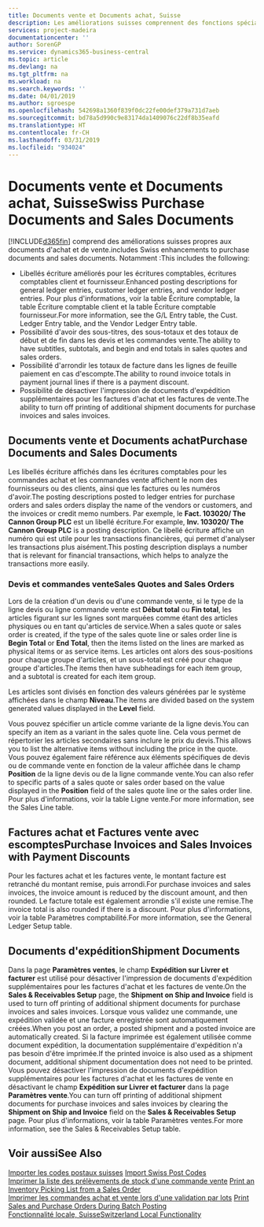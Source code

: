 ```yaml
---
title: Documents vente et Documents achat, Suisse
description: Les améliorations suisses comprennent des fonctions spéciales propres aux documents d'achat et de vente.
services: project-madeira
documentationcenter: ''
author: SorenGP
ms.service: dynamics365-business-central
ms.topic: article
ms.devlang: na
ms.tgt_pltfrm: na
ms.workload: na
ms.search.keywords: ''
ms.date: 04/01/2019
ms.author: sgroespe
ms.openlocfilehash: 542698a1360f839f0dc22fe00def379a731d7aeb
ms.sourcegitcommit: bd78a5d990c9e83174da1409076c22df8b35eafd
ms.translationtype: HT
ms.contentlocale: fr-CH
ms.lasthandoff: 03/31/2019
ms.locfileid: "934024"
---
```

# <a name="swiss-purchase-documents-and-sales-documents"></a><span data-ttu-id="7a762-103">Documents vente et Documents achat, Suisse</span><span class="sxs-lookup"><span data-stu-id="7a762-103">Swiss Purchase Documents and Sales Documents</span></span>
[!INCLUDE[d365fin](../../includes/d365fin_md.md)] <span data-ttu-id="7a762-104">comprend des améliorations suisses propres aux documents d'achat et de vente.</span><span class="sxs-lookup"><span data-stu-id="7a762-104">includes Swiss enhancements to purchase documents and sales documents.</span></span> <span data-ttu-id="7a762-105">Notamment :</span><span class="sxs-lookup"><span data-stu-id="7a762-105">This includes the following:</span></span>  

- <span data-ttu-id="7a762-106">Libellés écriture améliorés pour les écritures comptables, écritures comptables client et fournisseur.</span><span class="sxs-lookup"><span data-stu-id="7a762-106">Enhanced posting descriptions for general ledger entries, customer ledger entries, and vendor ledger entries.</span></span> <span data-ttu-id="7a762-107">Pour plus d'informations, voir la table Écriture comptable, la table Écriture comptable client et la table Écriture comptable fournisseur.</span><span class="sxs-lookup"><span data-stu-id="7a762-107">For more information, see the G/L Entry table, the Cust. Ledger Entry table, and the Vendor Ledger Entry table.</span></span>  
- <span data-ttu-id="7a762-108">Possibilité d'avoir des sous-titres, des sous-totaux et des totaux de début et de fin dans les devis et les commandes vente.</span><span class="sxs-lookup"><span data-stu-id="7a762-108">The ability to have subtitles, subtotals, and begin and end totals in sales quotes and sales orders.</span></span>  
- <span data-ttu-id="7a762-109">Possibilité d'arrondir les totaux de facture dans les lignes de feuille paiement en cas d'escompte.</span><span class="sxs-lookup"><span data-stu-id="7a762-109">The ability to round invoice totals in payment journal lines if there is a payment discount.</span></span>  
- <span data-ttu-id="7a762-110">Possibilité de désactiver l'impression de documents d'expédition supplémentaires pour les factures d'achat et les factures de vente.</span><span class="sxs-lookup"><span data-stu-id="7a762-110">The ability to turn off printing of additional shipment documents for purchase invoices and sales invoices.</span></span>  

## <a name="purchase-documents-and-sales-documents"></a><span data-ttu-id="7a762-111">Documents vente et Documents achat</span><span class="sxs-lookup"><span data-stu-id="7a762-111">Purchase Documents and Sales Documents</span></span>  
<span data-ttu-id="7a762-112">Les libellés écriture affichés dans les écritures comptables pour les commandes achat et les commandes vente affichent le nom des fournisseurs ou des clients, ainsi que les factures ou les numéros d'avoir.</span><span class="sxs-lookup"><span data-stu-id="7a762-112">The posting descriptions posted to ledger entries for purchase orders and sales orders display the name of the vendors or customers, and the invoices or credit memo numbers.</span></span> <span data-ttu-id="7a762-113">Par exemple, le **Fact. 103020/ The Cannon Group PLC** est un libellé écriture.</span><span class="sxs-lookup"><span data-stu-id="7a762-113">For example, **Inv. 103020/ The Cannon Group PLC** is a posting description.</span></span> <span data-ttu-id="7a762-114">Ce libellé écriture affiche un numéro qui est utile pour les transactions financières, qui permet d'analyser les transactions plus aisément.</span><span class="sxs-lookup"><span data-stu-id="7a762-114">This posting description displays a number that is relevant for financial transactions, which helps to analyze the transactions more easily.</span></span>  

### <a name="sales-quotes-and-sales-orders"></a><span data-ttu-id="7a762-115">Devis et commandes vente</span><span class="sxs-lookup"><span data-stu-id="7a762-115">Sales Quotes and Sales Orders</span></span>  
<span data-ttu-id="7a762-116">Lors de la création d'un devis ou d'une commande vente, si le type de la ligne devis ou ligne commande vente est **Début total** ou **Fin total**, les articles figurant sur les lignes sont marquées comme étant des articles physiques ou en tant qu'articles de service.</span><span class="sxs-lookup"><span data-stu-id="7a762-116">When a sales quote or sales order is created, if the type of the sales quote line or sales order line is **Begin Total** or **End Total**, then the items listed on the lines are marked as physical items or as service items.</span></span> <span data-ttu-id="7a762-117">Les articles ont alors des sous-positions pour chaque groupe d'articles, et un sous-total est créé pour chaque groupe d'articles.</span><span class="sxs-lookup"><span data-stu-id="7a762-117">The items then have subheadings for each item group, and a subtotal is created for each item group.</span></span>  

<span data-ttu-id="7a762-118">Les articles sont divisés en fonction des valeurs générées par le système affichées dans le champ **Niveau**.</span><span class="sxs-lookup"><span data-stu-id="7a762-118">The items are divided based on the system generated values displayed in the **Level** field.</span></span>  

<span data-ttu-id="7a762-119">Vous pouvez spécifier un article comme variante de la ligne devis.</span><span class="sxs-lookup"><span data-stu-id="7a762-119">You can specify an item as a variant in the sales quote line.</span></span> <span data-ttu-id="7a762-120">Cela vous permet de répertorier les articles secondaires sans inclure le prix du devis.</span><span class="sxs-lookup"><span data-stu-id="7a762-120">This allows you to list the alternative items without including the price in the quote.</span></span> <span data-ttu-id="7a762-121">Vous pouvez également faire référence aux éléments spécifiques de devis ou de commande vente en fonction de la valeur affichée dans le champ **Position** de la ligne devis ou de la ligne commande vente.</span><span class="sxs-lookup"><span data-stu-id="7a762-121">You can also refer to specific parts of a sales quote or sales order based on the value displayed in the **Position** field of the sales quote line or the sales order line.</span></span> <span data-ttu-id="7a762-122">Pour plus d'informations, voir la table Ligne vente.</span><span class="sxs-lookup"><span data-stu-id="7a762-122">For more information, see the Sales Line table.</span></span>  

## <a name="purchase-invoices-and-sales-invoices-with-payment-discounts"></a><span data-ttu-id="7a762-123">Factures achat et Factures vente avec escomptes</span><span class="sxs-lookup"><span data-stu-id="7a762-123">Purchase Invoices and Sales Invoices with Payment Discounts</span></span>  
<span data-ttu-id="7a762-124">Pour les factures achat et les factures vente, le montant facture est retranché du montant remise, puis arrondi.</span><span class="sxs-lookup"><span data-stu-id="7a762-124">For purchase invoices and sales invoices, the invoice amount is reduced by the discount amount, and then rounded.</span></span> <span data-ttu-id="7a762-125">Le facture totale est également arrondie s'il existe une remise.</span><span class="sxs-lookup"><span data-stu-id="7a762-125">The invoice total is also rounded if there is a discount.</span></span> <span data-ttu-id="7a762-126">Pour plus d'informations, voir la table Paramètres comptabilité.</span><span class="sxs-lookup"><span data-stu-id="7a762-126">For more information, see the General Ledger Setup table.</span></span>  

## <a name="shipment-documents"></a><span data-ttu-id="7a762-127">Documents d'expédition</span><span class="sxs-lookup"><span data-stu-id="7a762-127">Shipment Documents</span></span>  
<span data-ttu-id="7a762-128">Dans la page **Paramètres ventes**, le champ **Expédition sur Livrer et facturer** est utilisé pour désactiver l'impression de documents d'expédition supplémentaires pour les factures d'achat et les factures de vente.</span><span class="sxs-lookup"><span data-stu-id="7a762-128">On the **Sales & Receivables Setup** page, the **Shipment on Ship and Invoice** field is used to turn off printing of additional shipment documents for purchase invoices and sales invoices.</span></span> <span data-ttu-id="7a762-129">Lorsque vous validez une commande, une expédition validée et une facture enregistrée sont automatiquement créées.</span><span class="sxs-lookup"><span data-stu-id="7a762-129">When you post an order, a posted shipment and a posted invoice are automatically created.</span></span> <span data-ttu-id="7a762-130">Si la facture imprimée est également utilisée comme document expédition, la documentation supplémentaire d'expédition n'a pas besoin d'être imprimée.</span><span class="sxs-lookup"><span data-stu-id="7a762-130">If the printed invoice is also used as a shipment document, additional shipment documentation does not need to be printed.</span></span> <span data-ttu-id="7a762-131">Vous pouvez désactiver l'impression de documents d'expédition supplémentaires pour les factures d'achat et les factures de vente en désactivant le champ **Expédition sur Livrer et facturer** dans la page **Paramètres vente**.</span><span class="sxs-lookup"><span data-stu-id="7a762-131">You can turn off printing of additional shipment documents for purchase invoices and sales invoices by clearing the **Shipment on Ship and Invoice** field on the **Sales & Receivables Setup** page.</span></span> <span data-ttu-id="7a762-132">Pour plus d'informations, voir la table Paramètres ventes.</span><span class="sxs-lookup"><span data-stu-id="7a762-132">For more information, see the Sales & Receivables Setup table.</span></span>  

## <a name="see-also"></a><span data-ttu-id="7a762-133">Voir aussi</span><span class="sxs-lookup"><span data-stu-id="7a762-133">See Also</span></span>  
 <span data-ttu-id="7a762-134">[Importer les codes postaux suisses](how-to-import-swiss-post-codes.md) </span><span class="sxs-lookup"><span data-stu-id="7a762-134">[Import Swiss Post Codes](how-to-import-swiss-post-codes.md) </span></span>  
 <span data-ttu-id="7a762-135">[Imprimer la liste des prélèvements de stock d'une commande vente](how-to-print-an-inventory-picking-list-from-a-sales-order.md) </span><span class="sxs-lookup"><span data-stu-id="7a762-135">[Print an Inventory Picking List from a Sales Order](how-to-print-an-inventory-picking-list-from-a-sales-order.md) </span></span>  
 <span data-ttu-id="7a762-136">[Imprimer les commandes achat et vente lors d'une validation par lots](how-to-print-sales-and-purchase-orders-during-batch-posting.md) </span><span class="sxs-lookup"><span data-stu-id="7a762-136">[Print Sales and Purchase Orders During Batch Posting](how-to-print-sales-and-purchase-orders-during-batch-posting.md) </span></span>  
 [<span data-ttu-id="7a762-137">Fonctionnalité locale, Suisse</span><span class="sxs-lookup"><span data-stu-id="7a762-137">Switzerland Local Functionality</span></span>](switzerland-local-functionality.md)
